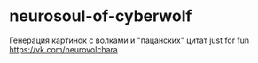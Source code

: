 # neurosoul-of-cyberwolf
Генерация картинок с волками и "пацанских" цитат just for fun 
https://vk.com/neurovolchara
